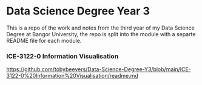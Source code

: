 # Data Science Degree Year 3

This is a repo of the work and notes from the third year of my Data Science Degree at Bangor University, the repo is split into the module with a separte README file for each module.

### ICE-3122-0 Information Visualisation
https://github.com/tobybeevers/Data-Science-Degree-Y3/blob/main/ICE-3122-0%20Information%20Visualisation/readme.md
